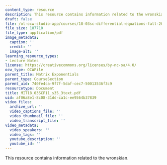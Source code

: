 ```yaml
---
content_type: resource
description: This resource contains information related to the wronskian.
draft: false
file: /ol-ocw-studio-app/courses/18-03sc-differential-equations-fall-2011/af06a8e18c0831ddca1cee9564b37839_MIT18_03SCF11_s35_3text.pdf
file_size: 187710
file_type: application/pdf
image_metadata:
  caption: ''
  credit: ''
  image-alt: ''
learning_resource_types:
- Lecture Notes
license: https://creativecommons.org/licenses/by-nc-sa/4.0/
ocw_type: OCWFile
parent_title: Matrix Exponentials
parent_type: CourseSection
parent_uid: 740fe4ca-9f7f-5daf-cec7-50013536f3c9
resourcetype: Document
title: MIT18_03SCF11_s35_3text.pdf
uid: af06a8e1-8c08-31dd-ca1c-ee9564b37839
video_files:
  archive_url: ''
  video_captions_file: ''
  video_thumbnail_file: ''
  video_transcript_file: ''
video_metadata:
  video_speakers: ''
  video_tags: ''
  youtube_description: ''
  youtube_id: ''
---
```

This resource contains information related to the wronskian.